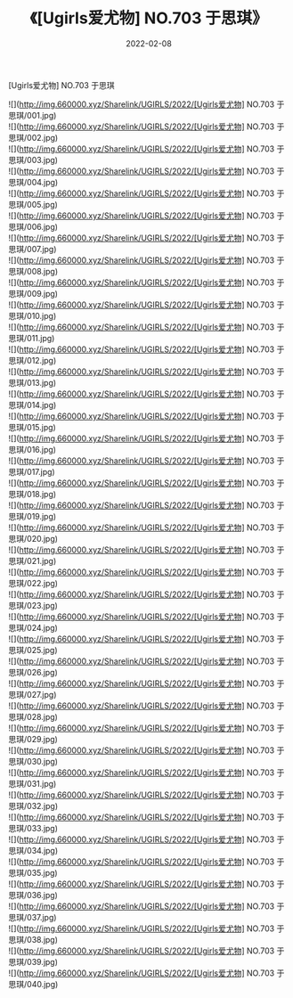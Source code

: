 ﻿---
layout: post
title:  《[Ugirls爱尤物] NO.703 于思琪》
date:   2022-02-08
img: http://img.660000.xyz/Sharelink/UGIRLS/2022/[Ugirls爱尤物] NO.703 于思琪/000.jpg
categories: [美女, 清纯, 唯美]
---

[Ugirls爱尤物] NO.703 于思琪

 ![](http://img.660000.xyz/Sharelink/UGIRLS/2022/[Ugirls爱尤物] NO.703 于思琪/001.jpg) <br>![](http://img.660000.xyz/Sharelink/UGIRLS/2022/[Ugirls爱尤物] NO.703 于思琪/002.jpg) <br>![](http://img.660000.xyz/Sharelink/UGIRLS/2022/[Ugirls爱尤物] NO.703 于思琪/003.jpg) <br>![](http://img.660000.xyz/Sharelink/UGIRLS/2022/[Ugirls爱尤物] NO.703 于思琪/004.jpg) <br>![](http://img.660000.xyz/Sharelink/UGIRLS/2022/[Ugirls爱尤物] NO.703 于思琪/005.jpg) <br>![](http://img.660000.xyz/Sharelink/UGIRLS/2022/[Ugirls爱尤物] NO.703 于思琪/006.jpg) <br>![](http://img.660000.xyz/Sharelink/UGIRLS/2022/[Ugirls爱尤物] NO.703 于思琪/007.jpg) <br>![](http://img.660000.xyz/Sharelink/UGIRLS/2022/[Ugirls爱尤物] NO.703 于思琪/008.jpg) <br>![](http://img.660000.xyz/Sharelink/UGIRLS/2022/[Ugirls爱尤物] NO.703 于思琪/009.jpg) <br>![](http://img.660000.xyz/Sharelink/UGIRLS/2022/[Ugirls爱尤物] NO.703 于思琪/010.jpg) <br>![](http://img.660000.xyz/Sharelink/UGIRLS/2022/[Ugirls爱尤物] NO.703 于思琪/011.jpg) <br>![](http://img.660000.xyz/Sharelink/UGIRLS/2022/[Ugirls爱尤物] NO.703 于思琪/012.jpg) <br>![](http://img.660000.xyz/Sharelink/UGIRLS/2022/[Ugirls爱尤物] NO.703 于思琪/013.jpg) <br>![](http://img.660000.xyz/Sharelink/UGIRLS/2022/[Ugirls爱尤物] NO.703 于思琪/014.jpg) <br>![](http://img.660000.xyz/Sharelink/UGIRLS/2022/[Ugirls爱尤物] NO.703 于思琪/015.jpg) <br>![](http://img.660000.xyz/Sharelink/UGIRLS/2022/[Ugirls爱尤物] NO.703 于思琪/016.jpg) <br>![](http://img.660000.xyz/Sharelink/UGIRLS/2022/[Ugirls爱尤物] NO.703 于思琪/017.jpg) <br>![](http://img.660000.xyz/Sharelink/UGIRLS/2022/[Ugirls爱尤物] NO.703 于思琪/018.jpg) <br>![](http://img.660000.xyz/Sharelink/UGIRLS/2022/[Ugirls爱尤物] NO.703 于思琪/019.jpg) <br>![](http://img.660000.xyz/Sharelink/UGIRLS/2022/[Ugirls爱尤物] NO.703 于思琪/020.jpg) <br>![](http://img.660000.xyz/Sharelink/UGIRLS/2022/[Ugirls爱尤物] NO.703 于思琪/021.jpg) <br>![](http://img.660000.xyz/Sharelink/UGIRLS/2022/[Ugirls爱尤物] NO.703 于思琪/022.jpg) <br>![](http://img.660000.xyz/Sharelink/UGIRLS/2022/[Ugirls爱尤物] NO.703 于思琪/023.jpg) <br>![](http://img.660000.xyz/Sharelink/UGIRLS/2022/[Ugirls爱尤物] NO.703 于思琪/024.jpg) <br>![](http://img.660000.xyz/Sharelink/UGIRLS/2022/[Ugirls爱尤物] NO.703 于思琪/025.jpg) <br>![](http://img.660000.xyz/Sharelink/UGIRLS/2022/[Ugirls爱尤物] NO.703 于思琪/026.jpg) <br>![](http://img.660000.xyz/Sharelink/UGIRLS/2022/[Ugirls爱尤物] NO.703 于思琪/027.jpg) <br>![](http://img.660000.xyz/Sharelink/UGIRLS/2022/[Ugirls爱尤物] NO.703 于思琪/028.jpg) <br>![](http://img.660000.xyz/Sharelink/UGIRLS/2022/[Ugirls爱尤物] NO.703 于思琪/029.jpg) <br>![](http://img.660000.xyz/Sharelink/UGIRLS/2022/[Ugirls爱尤物] NO.703 于思琪/030.jpg) <br>![](http://img.660000.xyz/Sharelink/UGIRLS/2022/[Ugirls爱尤物] NO.703 于思琪/031.jpg) <br>![](http://img.660000.xyz/Sharelink/UGIRLS/2022/[Ugirls爱尤物] NO.703 于思琪/032.jpg) <br>![](http://img.660000.xyz/Sharelink/UGIRLS/2022/[Ugirls爱尤物] NO.703 于思琪/033.jpg) <br>![](http://img.660000.xyz/Sharelink/UGIRLS/2022/[Ugirls爱尤物] NO.703 于思琪/034.jpg) <br>![](http://img.660000.xyz/Sharelink/UGIRLS/2022/[Ugirls爱尤物] NO.703 于思琪/035.jpg) <br>![](http://img.660000.xyz/Sharelink/UGIRLS/2022/[Ugirls爱尤物] NO.703 于思琪/036.jpg) <br>![](http://img.660000.xyz/Sharelink/UGIRLS/2022/[Ugirls爱尤物] NO.703 于思琪/037.jpg) <br>![](http://img.660000.xyz/Sharelink/UGIRLS/2022/[Ugirls爱尤物] NO.703 于思琪/038.jpg) <br>![](http://img.660000.xyz/Sharelink/UGIRLS/2022/[Ugirls爱尤物] NO.703 于思琪/039.jpg) <br>![](http://img.660000.xyz/Sharelink/UGIRLS/2022/[Ugirls爱尤物] NO.703 于思琪/040.jpg) <br>